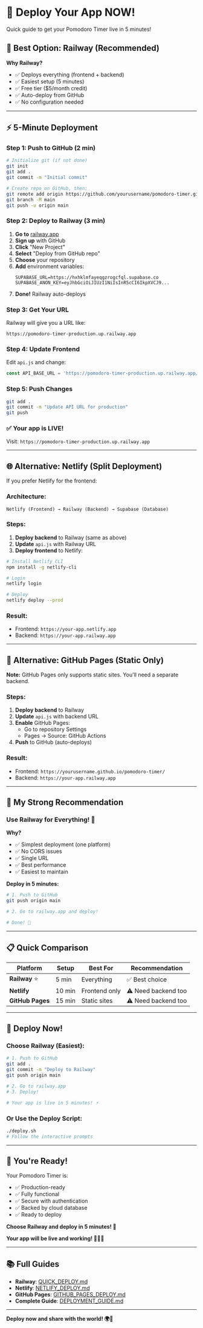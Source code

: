 # 🚀 Deploy Your App NOW!

Quick guide to get your Pomodoro Timer live in 5 minutes!

## 🎯 Best Option: Railway (Recommended)

**Why Railway?**

- ✅ Deploys everything (frontend + backend)
- ✅ Easiest setup (5 minutes)
- ✅ Free tier ($5/month credit)
- ✅ Auto-deploy from GitHub
- ✅ No configuration needed

---

## ⚡ 5-Minute Deployment

### Step 1: Push to GitHub (2 min)

```bash
# Initialize git (if not done)
git init
git add .
git commit -m "Initial commit"

# Create repo on GitHub, then:
git remote add origin https://github.com/yourusername/pomodoro-timer.git
git branch -M main
git push -u origin main
```

### Step 2: Deploy to Railway (3 min)

1. **Go to** [railway.app](https://railway.app)
2. **Sign up** with GitHub
3. **Click** "New Project"
4. **Select** "Deploy from GitHub repo"
5. **Choose** your repository
6. **Add** environment variables:
   ```
   SUPABASE_URL=https://hxhklmfayeqgzrogcfql.supabase.co
   SUPABASE_ANON_KEY=eyJhbGciOiJIUzI1NiIsInR5cCI6IkpXVCJ9...
   ```
7. **Done!** Railway auto-deploys

### Step 3: Get Your URL

Railway will give you a URL like:

```
https://pomodoro-timer-production.up.railway.app
```

### Step 4: Update Frontend

Edit `api.js` and change:

```javascript
const API_BASE_URL = 'https://pomodoro-timer-production.up.railway.app/api';
```

### Step 5: Push Changes

```bash
git add .
git commit -m "Update API URL for production"
git push
```

### ✅ Your app is LIVE!

Visit: `https://pomodoro-timer-production.up.railway.app`

---

## 🌐 Alternative: Netlify (Split Deployment)

If you prefer Netlify for the frontend:

### Architecture:

```
Netlify (Frontend) → Railway (Backend) → Supabase (Database)
```

### Steps:

1. **Deploy backend** to Railway (same as above)
2. **Update** `api.js` with Railway URL
3. **Deploy frontend** to Netlify:

```bash
# Install Netlify CLI
npm install -g netlify-cli

# Login
netlify login

# Deploy
netlify deploy --prod
```

### Result:

- Frontend: `https://your-app.netlify.app`
- Backend: `https://your-app.railway.app`

---

## 📄 Alternative: GitHub Pages (Static Only)

**Note:** GitHub Pages only supports static sites. You'll need a separate backend.

### Steps:

1. **Deploy backend** to Railway
2. **Update** `api.js` with backend URL
3. **Enable** GitHub Pages:
   - Go to repository Settings
   - Pages → Source: GitHub Actions
4. **Push** to GitHub (auto-deploys)

### Result:

- Frontend: `https://yourusername.github.io/pomodoro-timer/`
- Backend: `https://your-app.railway.app`

---

## 🎯 My Strong Recommendation

### Use Railway for Everything! 🚂

**Why?**

- ✅ Simplest deployment (one platform)
- ✅ No CORS issues
- ✅ Single URL
- ✅ Best performance
- ✅ Easiest to maintain

**Deploy in 5 minutes:**

```bash
# 1. Push to GitHub
git push origin main

# 2. Go to railway.app and deploy!

# Done! 🎉
```

---

## 📋 Quick Comparison

| Platform         | Setup  | Best For      | Recommendation      |
| ---------------- | ------ | ------------- | ------------------- |
| **Railway** ⭐   | 5 min  | Everything    | ✅ Best choice      |
| **Netlify**      | 10 min | Frontend only | ⚠️ Need backend too |
| **GitHub Pages** | 15 min | Static sites  | ⚠️ Need backend too |

---

## 🚀 Deploy Now!

### Choose Railway (Easiest):

```bash
# 1. Push to GitHub
git add .
git commit -m "Deploy to Railway"
git push origin main

# 2. Go to railway.app
# 3. Deploy!

# Your app is live in 5 minutes! ⚡
```

### Or Use the Deploy Script:

```bash
./deploy.sh
# Follow the interactive prompts
```

---

## 🎉 You're Ready!

Your Pomodoro Timer is:

- ✅ Production-ready
- ✅ Fully functional
- ✅ Secure with authentication
- ✅ Backed by cloud database
- ✅ Ready to deploy

**Choose Railway and deploy in 5 minutes! 🚂**

**Your app will be live and working! 🎉🍅✨**

---

## 📚 Full Guides

- **Railway**: [QUICK_DEPLOY.md](QUICK_DEPLOY.md)
- **Netlify**: [NETLIFY_DEPLOY.md](NETLIFY_DEPLOY.md)
- **GitHub Pages**: [GITHUB_PAGES_DEPLOY.md](GITHUB_PAGES_DEPLOY.md)
- **Complete Guide**: [DEPLOYMENT_GUIDE.md](DEPLOYMENT_GUIDE.md)

---

**Deploy now and share with the world! 🌍🚀**
